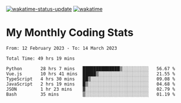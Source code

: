 [![wakatime-status-update](https://github.com/noopurphalak/noopurphalak/workflows/wakatime-status-update/badge.svg)](https://github.com/noopurphalak/noopurphalak/actions/workflows/main.yml)
[![wakatime](https://wakatime.com/badge/user/80ace140-ef40-4fdd-b8ed-f3be3d2e1aea.svg)](https://wakatime.com/@80ace140-ef40-4fdd-b8ed-f3be3d2e1aea)

# My Monthly Coding Stats

<!--START_SECTION:waka-->

```text
From: 12 February 2023 - To: 14 March 2023

Total Time: 49 hrs 19 mins

Python       28 hrs 7 mins   ██████████████▒░░░░░░░░░░   56.67 %
Vue.js       10 hrs 41 mins  █████▒░░░░░░░░░░░░░░░░░░░   21.55 %
TypeScript   4 hrs 30 mins   ██▒░░░░░░░░░░░░░░░░░░░░░░   09.08 %
JavaScript   2 hrs 19 mins   █▒░░░░░░░░░░░░░░░░░░░░░░░   04.68 %
JSON         1 hr 23 mins    ▓░░░░░░░░░░░░░░░░░░░░░░░░   02.79 %
Bash         35 mins         ▒░░░░░░░░░░░░░░░░░░░░░░░░   01.19 %
```

<!--END_SECTION:waka-->
